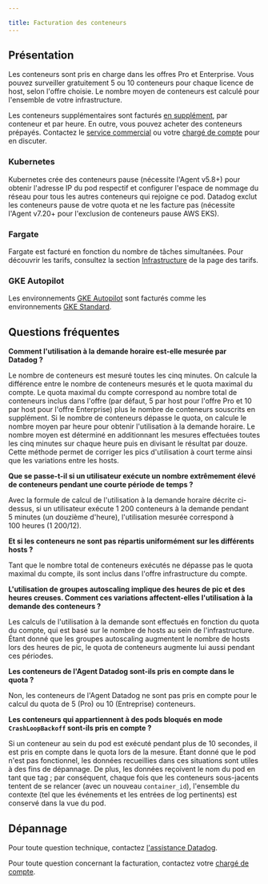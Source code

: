 ```yaml
---

title: Facturation des conteneurs
---
```


## Présentation

Les conteneurs sont pris en charge dans les offres Pro et Enterprise. Vous pouvez surveiller gratuitement 5 ou 10 conteneurs pour chaque licence de host, selon l'offre choisie. Le nombre moyen de conteneurs est calculé pour l'ensemble de votre infrastructure.

Les conteneurs supplémentaires sont facturés [en supplément][1], par conteneur et par heure. En outre, vous pouvez acheter des conteneurs prépayés. Contactez le [service commercial][2] ou votre [chargé de compte][3] pour en discuter.

### Kubernetes

Kubernetes crée des conteneurs pause (nécessite l'Agent v5.8+) pour obtenir l'adresse IP du pod respectif et configurer l'espace de nommage du réseau pour tous les autres conteneurs qui rejoigne ce pod. Datadog exclut les conteneurs pause de votre quota et ne les facture pas (nécessite l'Agent v7.20+ pour l'exclusion de conteneurs pause AWS EKS).

### Fargate

Fargate est facturé en fonction du nombre de tâches simultanées. Pour découvrir les tarifs, consultez la section [Infrastructure][4] de la page des tarifs.

### GKE Autopilot

Les environnements [GKE Autopilot][5] sont facturés comme les environnements [GKE Standard][6].

## Questions fréquentes

**Comment l'utilisation à la demande horaire est-elle mesurée par Datadog ?**

Le nombre de conteneurs est mesuré toutes les cinq minutes. On calcule la différence entre le nombre de conteneurs mesurés et le quota maximal du compte. Le quota maximal du compte correspond au nombre total de conteneurs inclus dans l'offre (par défaut, 5 par host pour l'offre Pro et 10 par host pour l'offre Enterprise) plus le nombre de conteneurs souscrits en supplément. Si le nombre de conteneurs dépasse le quota, on calcule le nombre moyen par heure pour obtenir l'utilisation à la demande horaire. Le nombre moyen est déterminé en additionnant les mesures effectuées toutes les cinq minutes sur chaque heure puis en divisant le résultat par douze. Cette méthode permet de corriger les pics d'utilisation à court terme ainsi que les variations entre les hosts.

**Que se passe-t-il si un utilisateur exécute un nombre extrêmement élevé de conteneurs pendant une courte période de temps ?**

Avec la formule de calcul de l'utilisation à la demande horaire décrite ci-dessus, si un utilisateur exécute 1 200 conteneurs à la demande pendant 5 minutes (un douzième d'heure), l'utilisation mesurée correspond à 100 heures (1 200/12).

**Et si les conteneurs ne sont pas répartis uniformément sur les différents hosts ?**

Tant que le nombre total de conteneurs exécutés ne dépasse pas le quota maximal du compte, ils sont inclus dans l'offre infrastructure du compte.

**L'utilisation de groupes autoscaling implique des heures de pic et des heures creuses. Comment ces variations affectent-elles l'utilisation à la demande des conteneurs ?**

Les calculs de l'utilisation à la demande sont effectués en fonction du quota du compte, qui est basé sur le nombre de hosts au sein de l'infrastructure. Étant donné que les groupes autoscaling augmentent le nombre de hosts lors des heures de pic, le quota de conteneurs augmente lui aussi pendant ces périodes.

**Les conteneurs de l'Agent Datadog sont-ils pris en compte dans le quota ?**

Non, les conteneurs de l'Agent Datadog ne sont pas pris en compte pour le calcul du quota de 5 (Pro) ou 10 (Entreprise) conteneurs.

**Les conteneurs qui appartiennent à des pods bloqués en mode `CrashLoopBackoff` sont-ils pris en compte ?**

Si un conteneur au sein du pod est exécuté pendant plus de 10 secondes, il est pris en compte dans le quota lors de la mesure. Étant donné que le pod n'est pas fonctionnel, les données recueillies dans ces situations sont utiles à des fins de dépannage. De plus, les données reçoivent le nom du pod en tant que tag ; par conséquent, chaque fois que les conteneurs sous-jacents tentent de se relancer (avec un nouveau `container_id`), l'ensemble du contexte (tel que les événements et les entrées de log pertinents) est conservé dans la vue du pod.


## Dépannage

Pour toute question technique, contactez [l'assistance Datadog][7].

Pour toute question concernant la facturation, contactez votre [chargé de compte][3].

[1]: https://www.datadoghq.com/pricing/#tab-faq-infrastructure
[2]: mailto:sales@datadoghq.com
[3]: mailto:success@datadoghq.com
[4]: https://www.datadoghq.com/pricing/#section-infra
[5]: /fr/agent/kubernetes/distributions/?tab=helm#autopilot
[6]: /fr/integrations/google_kubernetes_engine/
[7]: /fr/help/
